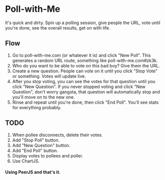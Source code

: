 # Poll-with-Me
It's quick and dirty. Spin up a polling session, give people the URL, vote until you're done, see the overall results, get on with life.

## Flow
1. Go to poll-with-me.com (or whatever it is) and click "New Poll". This generates a random URL route, something like poll-with-me.com#zk3k.
2. Who do you want to be able to vote on this bad boy? Give them the URL.
3. Create a new question. People can vote on it until you click "Stop Vote" or something. Votes will update live.
4. After you stop voting, you can see the votes for that question until you click "New Question". If you never stopped voting and click "New Question", don't worry gangsta, that question will automatically stop and you'll move on to the new one.
5. Rinse and repeat until you're done, then click "End Poll". You'll see stats for everything probably.

## TODO
1. When pollee disconnects, delete their votes.
2. Add "Stop Poll" button.
3. Add "New Question" button.
4. Add "End Poll" button.
5. Display votes to pollees and poller.
6. Use ChartJS. 

#### Using PeerJS and that's it.